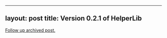 
---
layout: post
title: Version 0.2.1 of HelperLib
---
[Follow up archived post.](/alex.ciobanu.org/indexe9b4.html)